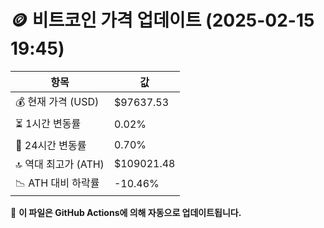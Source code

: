 # 🪙 비트코인 가격 업데이트 (2025-02-15 19:45)

| 항목                | 값 |
|--------------------|----------------|
| 💰 현재 가격 (USD) | $97637.53 |
| ⏳ 1시간 변동률    | 0.02% |
| 📆 24시간 변동률   | 0.70% |
| 🔝 역대 최고가 (ATH) | $109021.48 |
| 📉 ATH 대비 하락률 | -10.46% |

🔄 **이 파일은 GitHub Actions에 의해 자동으로 업데이트됩니다.**
